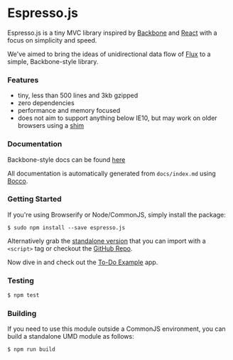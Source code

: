 # Espresso.js

Espresso.js is a tiny MVC library inspired by [Backbone](http://backbonejs.org) and [React](http://facebook.github.io/react/) with a focus on simplicity and speed.

We've aimed to bring the ideas of unidirectional data flow of [Flux](http://facebook.github.io/flux/docs/overview.html) to a simple, Backbone-style library.

### Features

- tiny, less than 500 lines and 3kb gzipped
- zero dependencies
- performance and memory focused
- does not aim to support anything below IE10, but may work on older browsers using a [shim](https://github.com/termi/ES5-DOM-SHIM)

### Documentation

Backbone-style docs can be found [here](http://krymski.com/espresso.js)

All documentation is automatically generated from `docs/index.md` using [Bocco](https://github.com/akrymski/bocco).

### Getting Started

If you're using Browserify or Node/CommonJS, simply install the package:

```$ sudo npm install --save espresso.js```

Alternatively grab the [standalone version](https://raw.githubusercontent.com/akrymski/espresso.js/master/espresso.min.js?token=AAamF6ZPKrH6WZ5pN6wwM4QtQphAdmbLks5Ua2ecwA%3D%3D) that you can import with a `<script>` tag or checkout the [GitHub Repo](https://github.com/akrymski/espresso.js).

Now dive in and check out the [To-Do Example](https://rawgit.com/akrymski/espresso.js/master/examples/todomvc/index.html) app.

### Testing

``` bash
$ npm test
```

### Building

If you need to use this module outside a CommonJS environment, 
you can build a standalone UMD module as follows:

``` bash
$ npm run build
```

